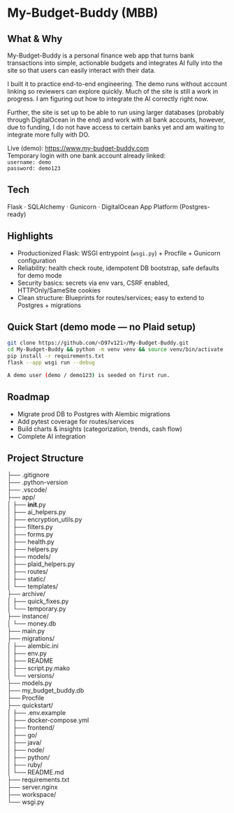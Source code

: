# My-Budget-Buddy (MBB)

## What & Why
My-Budget-Buddy is a personal finance web app that turns bank transactions into simple, actionable budgets and integrates AI fully into the site so that users can easily interact with their data.  

I built it to practice end-to-end engineering. The demo runs without account linking so reviewers can explore quickly. Much of the site is still a work in progress. I am figuring out how to integrate the AI correctly right now.  

Further, the site is set up to be able to run using larger databases (probably through DigitalOcean in the end) and work with all bank accounts, however, due to funding, I do not have access to certain banks yet and am waiting to integrate more fully with DO.  

Live (demo): https://www.my-budget-buddy.com  
Temporary login with one bank account already linked:  
`username: demo`  
`password: demo123`

## Tech
Flask · SQLAlchemy · Gunicorn · DigitalOcean App Platform (Postgres-ready)

## Highlights
- Productionized Flask: WSGI entrypoint (`wsgi.py`) + Procfile + Gunicorn configuration  
- Reliability: health check route, idempotent DB bootstrap, safe defaults for demo mode  
- Security basics: secrets via env vars, CSRF enabled, HTTPOnly/SameSite cookies  
- Clean structure: Blueprints for routes/services; easy to extend to Postgres + migrations  
  
## Quick Start (demo mode — no Plaid setup)
```bash
git clone https://github.com/<D97v121>/My-Budget-Buddy.git
cd My-Budget-Buddy && python -m venv venv && source venv/bin/activate
pip install -r requirements.txt
flask --app wsgi run --debug

A demo user (demo / demo123) is seeded on first run.
```
## Roadmap
- Migrate prod DB to Postgres with Alembic migrations
- Add pytest coverage for routes/services
- Build charts & insights (categorization, trends, cash flow)
- Complete AI integration
  
## Project Structure

├── .gitignore  
├── .python-version  
├── .vscode/  
├── app/  
│   ├── __init__.py  
│   ├── ai_helpers.py  
│   ├── encryption_utils.py  
│   ├── filters.py  
│   ├── forms.py  
│   ├── health.py  
│   ├── helpers.py  
│   ├── models/  
│   ├── plaid_helpers.py  
│   ├── routes/  
│   ├── static/  
│   └── templates/  
├── archive/  
│   ├── quick_fixes.py  
│   └── temporary.py  
├── instance/  
│   └── money.db  
├── main.py  
├── migrations/  
│   ├── alembic.ini  
│   ├── env.py  
│   ├── README  
│   ├── script.py.mako  
│   └── versions/  
├── models.py  
├── my_budget_buddy.db  
├── Procfile  
├── quickstart/  
│   ├── .env.example  
│   ├── docker-compose.yml  
│   ├── frontend/  
│   ├── go/  
│   ├── java/  
│   ├── node/  
│   ├── python/  
│   ├── ruby/  
│   └── README.md  
├── requirements.txt  
├── server.nginx  
├── workspace/  
└── wsgi.py  
